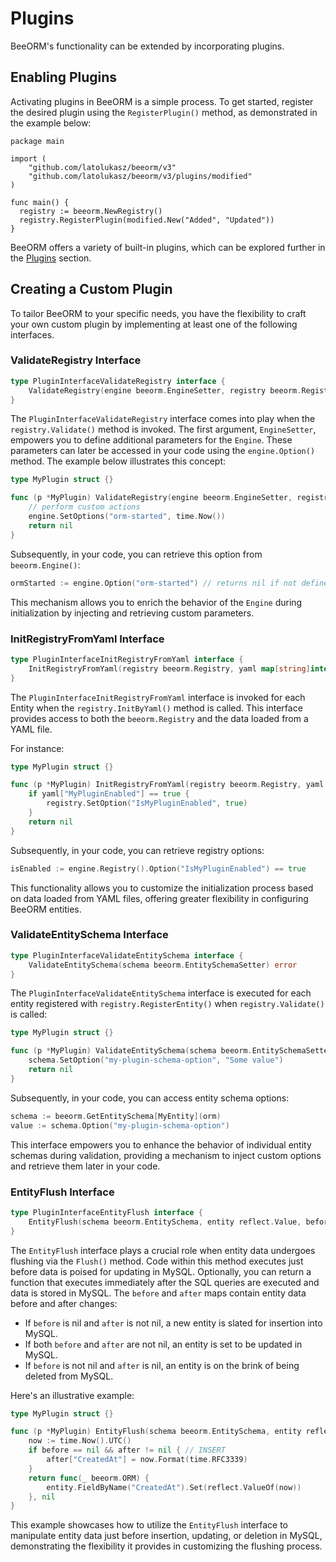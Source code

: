 # Plugins

BeeORM's functionality can be extended by incorporating plugins.

## Enabling Plugins

Activating plugins in BeeORM is a simple process. To get started, register the desired plugin using the `RegisterPlugin()` method, as demonstrated in the example below:

```go{10}
package main

import (
    "github.com/latolukasz/beeorm/v3"
    "github.com/latolukasz/beeorm/v3/plugins/modified"
)

func main() {
  registry := beeorm.NewRegistry()
  registry.RegisterPlugin(modified.New("Added", "Updated"))
}
```

BeeORM offers a variety of built-in plugins, which can be explored further in the [Plugins](/plugins/) section.

## Creating a Custom Plugin

To tailor BeeORM to your specific needs, you have the flexibility to craft your own custom plugin by implementing at least one of the following interfaces.

### ValidateRegistry Interface

```go
type PluginInterfaceValidateRegistry interface {
	ValidateRegistry(engine beeorm.EngineSetter, registry beeorm.Registry) error
}
```

The `PluginInterfaceValidateRegistry` interface comes into play when the `registry.Validate()` method is invoked.
The first argument, `EngineSetter`, empowers you to define additional parameters for the `Engine`. These parameters can later be accessed in your code using the `engine.Option()` method. The example below illustrates this concept:

```go
type MyPlugin struct {}

func (p *MyPlugin) ValidateRegistry(engine beeorm.EngineSetter, registry beeorm.Registry) error {
    // perform custom actions
    engine.SetOptions("orm-started", time.Now())
    return nil
}
```

Subsequently, in your code, you can retrieve this option from `beeorm.Engine()`:

```go
ormStarted := engine.Option("orm-started") // returns nil if not defined
```

This mechanism allows you to enrich the behavior of the `Engine` during initialization by injecting and retrieving custom parameters.

### InitRegistryFromYaml Interface

```go
type PluginInterfaceInitRegistryFromYaml interface {
	InitRegistryFromYaml(registry beeorm.Registry, yaml map[string]interface{}) error
}
```

The `PluginInterfaceInitRegistryFromYaml` interface is invoked for each Entity when the `registry.InitByYaml()` method is called. This interface provides access to both the `beeorm.Registry` and the data loaded from a YAML file.

For instance:

```go
type MyPlugin struct {}

func (p *MyPlugin) InitRegistryFromYaml(registry beeorm.Registry, yaml map[string]interface{}) error {
    if yaml["MyPluginEnabled"] == true {
        registry.SetOption("IsMyPluginEnabled", true)
    }
    return nil
}
```

Subsequently, in your code, you can retrieve registry options:

```go
isEnabled := engine.Registry().Option("IsMyPluginEnabled") == true
```

This functionality allows you to customize the initialization process based on data loaded from YAML files, offering greater flexibility in configuring BeeORM entities.

### ValidateEntitySchema Interface

```go
type PluginInterfaceValidateEntitySchema interface {
	ValidateEntitySchema(schema beeorm.EntitySchemaSetter) error
}
```

The `PluginInterfaceValidateEntitySchema` interface is executed for each entity registered with `registry.RegisterEntity()` when `registry.Validate()` is called:

```go
type MyPlugin struct {}

func (p *MyPlugin) ValidateEntitySchema(schema beeorm.EntitySchemaSetter) error {
    schema.SetOption("my-plugin-schema-option", "Some value")
    return nil
}
```

Subsequently, in your code, you can access entity schema options:

```go
schema := beeorm.GetEntitySchema[MyEntity](orm)
value := schema.Option("my-plugin-schema-option")
```

This interface empowers you to enhance the behavior of individual entity schemas during validation, providing a mechanism to inject custom options and retrieve them later in your code.

### EntityFlush Interface

```go
type PluginInterfaceEntityFlush interface {
	EntityFlush(schema beeorm.EntitySchema, entity reflect.Value, before, after beeorm.Bind, engine beeorm.Engine) (beeorm.PostFlushAction, error)
}
```

The `EntityFlush` interface plays a crucial role when entity data undergoes flushing via the `Flush()` method. Code within this method executes just before data is poised for updating in MySQL. Optionally, you can return a function that executes immediately after the SQL queries are executed and data is stored in MySQL. The `before` and `after` maps contain entity data before and after changes:

- If `before` is nil and `after` is not nil, a new entity is slated for insertion into MySQL.
- If both `before` and `after` are not nil, an entity is set to be updated in MySQL.
- If `before` is not nil and `after` is nil, an entity is on the brink of being deleted from MySQL.

Here's an illustrative example:

```go
type MyPlugin struct {}

func (p *MyPlugin) EntityFlush(schema beeorm.EntitySchema, entity reflect.Value, before, after beeorm.Bind, engine beeorm.Engine) (beeorm.PostFlushAction, error) {
    now := time.Now().UTC()
    if before == nil && after != nil { // INSERT
        after["CreatedAt"] = now.Format(time.RFC3339)
    }
    return func(_ beeorm.ORM) {
        entity.FieldByName("CreatedAt").Set(reflect.ValueOf(now))
    }, nil
}
```

This example showcases how to utilize the `EntityFlush` interface to manipulate entity data just before insertion, updating, or deletion in MySQL, demonstrating the flexibility it provides in customizing the flushing process.